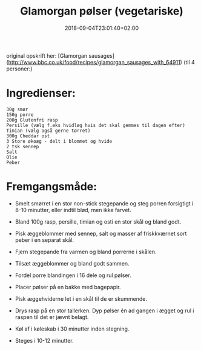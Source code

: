 ﻿---
title: "Glamorgan pølser (vegetariske)"
date: 2018-09-04T23:01:40+02:00
draft: true
---
original opskrift her: [Glamorgan sausages] (http://www.bbc.co.uk/food/recipes/glamorgan_sausages_with_64911)
(til 4 personer:)
 
# Ingredienser:


	30g smør
	150g porre
	200g Glutenfri rasp
	Persille (vælg f.eks hvidløg hvis det skal gemmes til dagen efter)
	Timian (vælg også gerne tørret)
	300g Cheddar ost
	3 Store økoæg - delt i blommet og hvide
	2 tsk sennep
	Salt
	Olie
	Peber

# Fremgangsmåde:

* Smelt smørret i en stor non-stick stegepande og steg porren forsigtigt i 8-10 minutter, eller indtil blød, men ikke farvet.

* Bland 100g rasp, persille, timian og osti en stor skål og bland godt. 

* Pisk æggeblommer med sennep, salt og masser af friskkværnet sort peber i en separat skål. 

* Fjern stegepande fra varmen og bland porrerne i skålen.

* Tilsæt æggeblommer og bland godt sammen. 

* Fordel porre blandingen i 16 dele og rul pølser. 

* Placer pølser på en bakke med bagepapir.

* Pisk æggehviderne let i en skål til de er skummende.

* Drys rasp på en stor tallerken. Dyp pølser én ad gangen i ægget og rul i raspen til det er jævnt belagt.

* Køl af i køleskab i 30 minutter inden stegning.

* Steges i 10-12 minutter.
